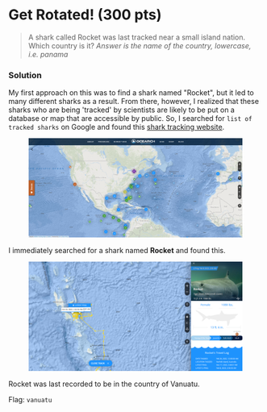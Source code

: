 # Get Rotated! (300 pts)

> A shark called Rocket was last tracked near a small island nation. Which country is it? _Answer is the name of the country, lowercase, i.e. panama_

### Solution

My first approach on this was to find a shark named "Rocket", but it led to many different sharks as a result. From there, however, I realized that these sharks who are being 'tracked' by scientists are likely to be put on a database or map that are accessible by public. So, I searched for `list of tracked sharks`  on Google and found this [shark tracking website](https://www.ocearch.org/tracker/?list=).

<figure><img src="../../../.gitbook/assets/image (6).png" alt=""><figcaption></figcaption></figure>

I immediately searched for a shark named **Rocket** and found this.

<figure><img src="../../../.gitbook/assets/image (7).png" alt=""><figcaption></figcaption></figure>

Rocket was last recorded to be in the country of Vanuatu.

Flag: `vanuatu`

